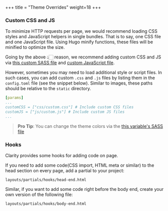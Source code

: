 +++
title = "Theme Overrides"
weight=18
+++

### Custom CSS and JS

To minimize HTTP requests per page, we would recommend loading CSS styles and JavaScript helpers in single bundles. That is to say, one CSS file and one JavaScript file. Using Hugo minify functions, these files will be minified to optimize the size.

Going by the above 👆🏻 reason, we recommend adding custom CSS and JS via [this custom SASS file](https://github.com/chipzoller/hugo-clarity/blob/master/assets/sass/_custom.sass) and [custom JavaScript file](https://github.com/chipzoller/hugo-clarity/blob/master/assets/js/custom.js).

However, sometimes you may need to load additional style or script files. In such cases, you can add custom `.css` and `.js` files by listing them in the `config.toml` file (see the snippet below). Similar to images, these paths should be relative to the `static` directory.

```yaml
[params]
...
customCSS = ["css/custom.css"] # Include custom CSS files
customJS = ["js/custom.js"] # Include custom JS files
...
```

> __Pro Tip__: You can change the theme colors via the [this variable's SASS file](https://github.com/chipzoller/hugo-clarity/blob/master/assets/sass/_variables.sass)

### Hooks

Clarity provides some hooks for adding code on page.

If you need to add some code(CSS import, HTML meta or similar) to the head section on every page, add a partial to your project:

```
layouts/partials/hooks/head-end.html
```

Similar, if you want to add some code right before the body end, create your own version of the following file:

```
layouts/partials/hooks/body-end.html
```